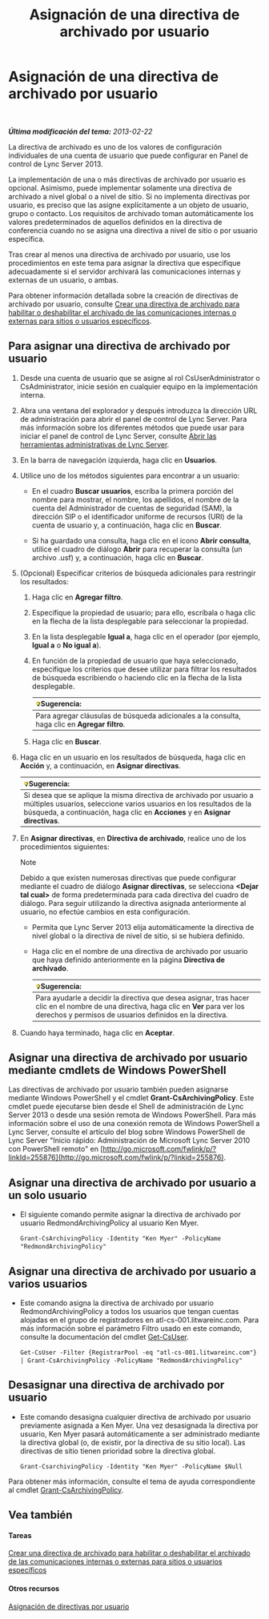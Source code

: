 ﻿---
title: Asignación de una directiva de archivado por usuario
TOCTitle: Asignación de una directiva de archivado por usuario
ms:assetid: a12ca483-b235-460f-b3fe-130fb3087264
ms:mtpsurl: https://technet.microsoft.com/es-es/library/Gg182560(v=OCS.15)
ms:contentKeyID: 48276167
ms.date: 01/07/2017
mtps_version: v=OCS.15
ms.translationtype: HT
---

# Asignación de una directiva de archivado por usuario

 

_**Última modificación del tema:** 2013-02-22_

La directiva de archivado es uno de los valores de configuración individuales de una cuenta de usuario que puede configurar en Panel de control de Lync Server 2013.

La implementación de una o más directivas de archivado por usuario es opcional. Asimismo, puede implementar solamente una directiva de archivado a nivel global o a nivel de sitio. Si no implementa directivas por usuario, es preciso que las asigne explícitamente a un objeto de usuario, grupo o contacto. Los requisitos de archivado toman automáticamente los valores predeterminados de aquellos definidos en la directiva de conferencia cuando no se asigna una directiva a nivel de sitio o por usuario específica.

Tras crear al menos una directiva de archivado por usuario, use los procedimientos en este tema para asignar la directiva que especifique adecuadamente si el servidor archivará las comunicaciones internas y externas de un usuario, o ambas.

Para obtener información detallada sobre la creación de directivas de archivado por usuario, consulte [Crear una directiva de archivado para habilitar o deshabilitar el archivado de las comunicaciones internas o externas para sitios o usuarios específicos](lync-server-2013-creating-an-archiving-policy-to-enable-or-disable-archiving-of-internal-or-external-communications-for-specific-sites-or-users.md).

## Para asignar una directiva de archivado por usuario

1.  Desde una cuenta de usuario que se asigne al rol CsUserAdministrator o CsAdministrator, inicie sesión en cualquier equipo en la implementación interna.

2.  Abra una ventana del explorador y después introduzca la dirección URL de administración para abrir el panel de control de Lync Server. Para más información sobre los diferentes métodos que puede usar para iniciar el panel de control de Lync Server, consulte [Abrir las herramientas administrativas de Lync Server](lync-server-2013-open-lync-server-administrative-tools.md).

3.  En la barra de navegación izquierda, haga clic en **Usuarios**.

4.  Utilice uno de los métodos siguientes para encontrar a un usuario:
    
      - En el cuadro **Buscar usuarios**, escriba la primera porción del nombre para mostrar, el nombre, los apellidos, el nombre de la cuenta del Administrador de cuentas de seguridad (SAM), la dirección SIP o el identificador uniforme de recursos (URI) de la cuenta de usuario y, a continuación, haga clic en **Buscar**.
    
      - Si ha guardado una consulta, haga clic en el icono **Abrir consulta**, utilice el cuadro de diálogo **Abrir** para recuperar la consulta (un archivo .usf) y, a continuación, haga clic en **Buscar**.

5.  (Opcional) Especificar criterios de búsqueda adicionales para restringir los resultados:
    
    1.  Haga clic en **Agregar filtro**.
    
    2.  Especifique la propiedad de usuario; para ello, escríbala o haga clic en la flecha de la lista desplegable para seleccionar la propiedad.
    
    3.  En la lista desplegable **Igual a**, haga clic en el operador (por ejemplo, **Igual a** o **No igual a**).
    
    4.  En función de la propiedad de usuario que haya seleccionado, especifique los criterios que desee utilizar para filtrar los resultados de búsqueda escribiendo o haciendo clic en la flecha de la lista desplegable.
        
        <table>
        <thead>
        <tr class="header">
        <th><img src="images/JJ205319.tip(OCS.15).gif" title="tip" alt="tip" />Sugerencia:</th>
        </tr>
        </thead>
        <tbody>
        <tr class="odd">
        <td>Para agregar cláusulas de búsqueda adicionales a la consulta, haga clic en <strong>Agregar filtro</strong>.</td>
        </tr>
        </tbody>
        </table>
    
    5.  Haga clic en **Buscar**.

6.  Haga clic en un usuario en los resultados de búsqueda, haga clic en **Acción** y, a continuación, en **Asignar directivas**.
    
    <table>
    <thead>
    <tr class="header">
    <th><img src="images/JJ205319.tip(OCS.15).gif" title="tip" alt="tip" />Sugerencia:</th>
    </tr>
    </thead>
    <tbody>
    <tr class="odd">
    <td>Si desea que se aplique la misma directiva de archivado por usuario a múltiples usuarios, seleccione varios usuarios en los resultados de la búsqueda, a continuación, haga clic en <strong>Acciones</strong> y en <strong>Asignar directivas</strong>.</td>
    </tr>
    </tbody>
    </table>


7.  En **Asignar directivas**, en **Directiva de archivado**, realice uno de los procedimientos siguientes:
    

    > [!NOTE]
    > Debido a que existen numerosas directivas que puede configurar mediante el cuadro de diálogo <STRONG>Asignar directivas</STRONG>, se selecciona <STRONG>&lt;Dejar tal cual&gt;</STRONG> de forma predeterminada para cada directiva del cuadro de diálogo. Para seguir utilizando la directiva asignada anteriormente al usuario, no efectúe cambios en esta configuración.

    
      - Permita que Lync Server 2013 elija automáticamente la directiva de nivel global o la directiva de nivel de sitio, si se hubiera definido.
    
      - Haga clic en el nombre de una directiva de archivado por usuario que haya definido anteriormente en la página **Directiva de archivado**.
        
        <table>
        <thead>
        <tr class="header">
        <th><img src="images/JJ205319.tip(OCS.15).gif" title="tip" alt="tip" />Sugerencia:</th>
        </tr>
        </thead>
        <tbody>
        <tr class="odd">
        <td>Para ayudarle a decidir la directiva que desea asignar, tras hacer clic en el nombre de una directiva, haga clic en <strong>Ver</strong> para ver los derechos y permisos de usuarios definidos en la directiva.</td>
        </tr>
        </tbody>
        </table>


8.  Cuando haya terminado, haga clic en **Aceptar**.

## Asignar una directiva de archivado por usuario mediante cmdlets de Windows PowerShell

Las directivas de archivado por usuario también pueden asignarse mediante Windows PowerShell y el cmdlet **Grant-CsArchivingPolicy**. Este cmdlet puede ejecutarse bien desde el Shell de administración de Lync Server 2013 o desde una sesión remota de Windows PowerShell. Para más información sobre el uso de una conexión remota de Windows PowerShell a Lync Server, consulte el artículo del blog sobre Windows PowerShell de Lync Server "Inicio rápido: Administración de Microsoft Lync Server 2010 con PowerShell remoto" en [http://go.microsoft.com/fwlink/p/?linkId=255876](http://go.microsoft.com/fwlink/p/?linkid=255876).

## Asignar una directiva de archivado por usuario a un solo usuario

  - El siguiente comando permite asignar la directiva de archivado por usuario RedmondArchivingPolicy al usuario Ken Myer.
    
        Grant-CsArchivingPolicy -Identity "Ken Myer" -PolicyName "RedmondArchivingPolicy"

## Asignar una directiva de archivado por usuario a varios usuarios

  - Este comando asigna la directiva de archivado por usuario RedmondArchivingPolicy a todos los usuarios que tengan cuentas alojadas en el grupo de registradores en atl-cs-001.litwareinc.com. Para más información sobre el parámetro Filtro usado en este comando, consulte la documentación del cmdlet [Get-CsUser](get-csuser.md).
    
        Get-CsUser -Filter {RegistrarPool -eq "atl-cs-001.litwareinc.com"} | Grant-CsArchivingPolicy -PolicyName "RedmondArchivingPolicy"

## Desasignar una directiva de archivado por usuario

  - Este comando desasigna cualquier directiva de archivado por usuario previamente asignada a Ken Myer. Una vez desasignada la directiva por usuario, Ken Myer pasará automáticamente a ser administrado mediante la directiva global (o, de existir, por la directiva de su sitio local). Las directivas de sitio tienen prioridad sobre la directiva global.
    
        Grant-CsarchivingPolicy -Identity "Ken Myer" -PolicyName $Null

Para obtener más información, consulte el tema de ayuda correspondiente al cmdlet [Grant-CsArchivingPolicy](grant-csarchivingpolicy.md).

## Vea también

#### Tareas

[Crear una directiva de archivado para habilitar o deshabilitar el archivado de las comunicaciones internas o externas para sitios o usuarios específicos](lync-server-2013-creating-an-archiving-policy-to-enable-or-disable-archiving-of-internal-or-external-communications-for-specific-sites-or-users.md)  

#### Otros recursos

[Asignación de directivas por usuario](lync-server-2013-assigning-per-user-policies.md)

